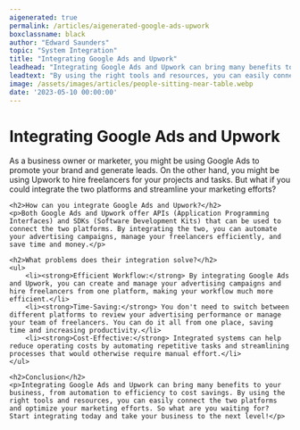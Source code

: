 ```yaml
---
aigenerated: true
permalink: /articles/aigenerated-google-ads-upwork
boxclassname: black
author: "Edward Saunders"
topic: "System Integration"
title: "Integrating Google Ads and Upwork"
leadhead: "Integrating Google Ads and Upwork can bring many benefits to your business, from automation to efficiency to cost savings"
leadtext: "By using the right tools and resources, you can easily connect the two platforms and optimize your marketing efforts. So what are you waiting for? Start integrating today and take your business to the next level!"
image: /assets/images/articles/people-sitting-near-table.webp
date: '2023-05-10 00:00:00'
---
```

<div class="arttext">    <h1>Integrating Google Ads and Upwork</h1>
    <p>As a business owner or marketer, you might be using Google Ads to promote your brand and generate leads. On the other hand, you might be using Upwork to hire freelancers for your projects and tasks. But what if you could integrate the two platforms and streamline your marketing efforts?</p>

    <h2>How can you integrate Google Ads and Upwork?</h2>
    <p>Both Google Ads and Upwork offer APIs (Application Programming Interfaces) and SDKs (Software Development Kits) that can be used to connect the two platforms. By integrating the two, you can automate your advertising campaigns, manage your freelancers efficiently, and save time and money.</p>

    <h2>What problems does their integration solve?</h2>
    <ul>
        <li><strong>Efficient Workflow:</strong> By integrating Google Ads and Upwork, you can create and manage your advertising campaigns and hire freelancers from one platform, making your workflow much more efficient.</li>
        <li><strong>Time-Saving:</strong> You don't need to switch between different platforms to review your advertising performance or manage your team of freelancers. You can do it all from one place, saving time and increasing productivity.</li>
        <li><strong>Cost-Effective:</strong> Integrated systems can help reduce operating costs by automating repetitive tasks and streamlining processes that would otherwise require manual effort.</li>
    </ul>

    <h2>Conclusion</h2>
    <p>Integrating Google Ads and Upwork can bring many benefits to your business, from automation to efficiency to cost savings. By using the right tools and resources, you can easily connect the two platforms and optimize your marketing efforts. So what are you waiting for? Start integrating today and take your business to the next level!</p>
</div>
